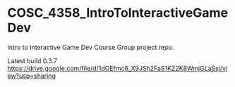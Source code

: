 # COSC_4358_IntroToInteractiveGameDev
Intro to Interactive Game Dev Course Group project repo.

Latest build 0.3.7
https://drive.google.com/file/d/1dOEfmc6_X9JSh2FaS1KZ2K8WmjGLaSsj/view?usp=sharing
